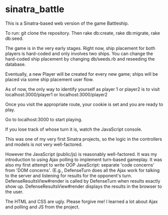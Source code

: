 sinatra_battle
==============

This is a Sinatra-based web version of the game Battleship.

To run: git clone the repository. Then rake db:create, rake db:migrate, rake db:seed.

The game is in the very early stages. Right now, ship placement for both players is hard-coded and only involves two ships.
You can change the hard-coded ship placement by changing db/seeds.rb and reseeding the database.

Eventually, a new Player will be created for every new game; ships will be placed via some ship placement user flow.

As of now, the only way to identify yourself as player 1 or player2 is to visit localhost:3000/player1 or localhost:3000/player2

Once you visit the appropriate route, your cookie is set and you are ready to play.

Go to localhost:3000 to start playing.

If you lose track of whose turn it is, watch the JavaScript console.

This was one of my very first Sinatra projects, so the logic in the controllers and models is not very well-factored.

However the JavaScript (public/js) is reasonably well-factored. It was my introduction to using Ajax polling to 
implement turn-based gameplay. It was also my first attempt to write OOP JavaScript: separate 'code concerns'
from 'DOM concerns'. (E.g., DefenseTurn does all the Ajax work for talking to the server and listening for 
results for the opponent's turn. DefenseResultsView#render is called by DefenseTurn when results exactly show up.
DefenseResultsView#render displays the results in the browser to the user.

The HTML and CSS are ugly. Please forgive me! I learned a lot about Ajax and polling and JS from the project.
